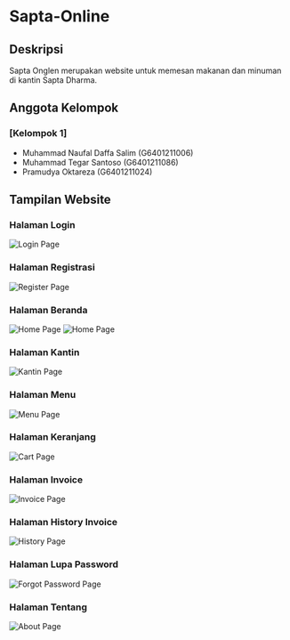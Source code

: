 # Sapta-Online

## Deskripsi
Sapta Onglen merupakan website untuk memesan makanan dan minuman di kantin Sapta Dharma.

## Anggota Kelompok

### [Kelompok 1]
- Muhammad Naufal Daffa Salim (G6401211006)
- Muhammad Tegar Santoso (G6401211086)
- Pramudya Oktareza (G6401211024)

## Tampilan Website

### Halaman Login
![Login Page](./images/login.png)

### Halaman Registrasi
![Register Page](./images/register.png)

### Halaman Beranda
![Home Page](./images/beranda.png)
![Home Page](./images/beranda2.png)

### Halaman Kantin
![Kantin Page](./images/kantin.png)

### Halaman Menu
![Menu Page](./images/menu.png)

### Halaman Keranjang
![Cart Page](./images/keranjang.png)

### Halaman Invoice
![Invoice Page](./images/invoice.png)

### Halaman History Invoice
![History Page](./images/riwayat.png)

### Halaman Lupa Password
![Forgot Password Page](./Images/lupapass.png)

### Halaman Tentang
![About Page](./Images/tentangsapta2.png)
